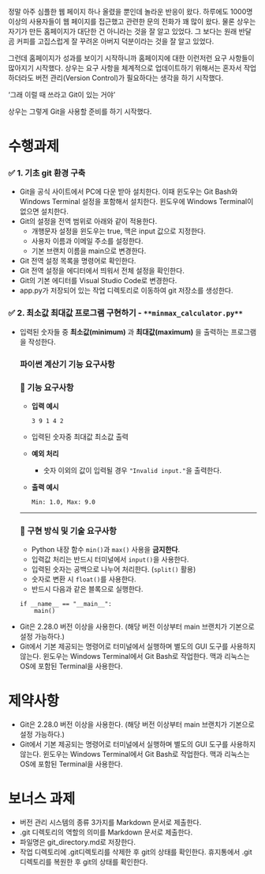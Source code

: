 <p>정말 아주 심플한 웹 페이지 하나 올렸을 뿐인데 놀라운 반응이 왔다. 하루에도 1000명 이상의 사용자들이 웹 페이지를 접근했고 관련한 문의 전화가 꽤 많이 왔다. 물론 상우는 자기가 만든 홈페이지가 대단한 건 아니라는 것을 잘 알고 있었다. 그 보다는 원래 반달곰 커피를 고집스럽게 잘 꾸려온 아버지 덕분이라는 것을 잘 알고 있었다.</p>
<p>그런데 홈페이지가 성과를 보이기 시작하니까 홈페이지에 대한 이런저런 요구 사항들이 많아지기 시작했다. 상우는 요구 사항을 체계적으로 업데이트하기 위해서는 혼자서 작업하더라도 버전 관리(Version Control)가 필요하다는 생각을 하기 시작했다.</p>
<p>‘그래 이럴 때 쓰라고 Git이 있는 거야’</p>
<p>상우는 그렇게 Git을 사용할 준비를 하기 시작했다.</p>
<h1>수행과제</h1>
<h3>✅&nbsp;1. 기초 git 환경 구축</h3>
<ul>
<li>Git을 공식 사이트에서 PC에 다운 받아 설치한다. 이때 윈도우는 Git Bash와 Windows Terminal 설정을 포함해서 설치한다. 윈도우에 Windows Terminal이 없으면 설치한다.</li>
<li>Git의 설정을 전역 범위로 아래와 같이 적용한다.<ul>
<li>개행문자 설정을 윈도우는 true, 맥은 input 값으로 지정한다.</li>
<li>사용자 이름과 이메일 주소를 설정한다.</li>
<li>기본 브랜치 이름을 main으로 변경한다.</li>
</ul>
</li>
<li>Git 전역 설정 목록을 명령어로 확인한다.</li>
<li>Git 전역 설정을 에디터에서 띄워서 전체 설정을 확인한다.</li>
<li>Git의 기본 에디터를 Visual Studio Code로 변경한다.</li>
<li>app.py가 저장되어 있는 작업 디렉토리로 이동하여 git 저장소를 생성한다.</li>
</ul>
<h3>✅&nbsp;2. 최소값 최대값 <strong>프로그램 구현하기 -</strong> <code>**minmax_calculator.py**</code></h3>
<ul>
<li><p>입력된 숫자들 중 <strong>최소값(minimum)</strong> 과 <strong>최대값(maximum)</strong> 을 출력하는 프로그램을 작성한다.</p>
<h3>파이썬 계산기 <strong>기능 요구사항</strong></h3>
<h3>📌 <strong>기능 요구사항</strong></h3>
<ul>
<li><p><strong>입력 예시</strong></p>
<pre><code class="language-css">3 9 1 4 2</code></pre>
</li>
<li><p>입력된 숫자중 최대값 최소값 출력</p>
</li>
<li><p><strong>예외 처리</strong></p>
<ul>
<li>숫자 이외의 값이 입력될 경우 <code>"Invalid input."</code>을 출력한다.</li>
</ul>
</li>
<li><p><strong>출력 예시</strong></p>
<pre><code class="language-css">Min: 1.0, Max: 9.0</code></pre>
</li>
</ul>
<hr>
<h3>🧱 <strong>구현 방식 및 기술 요구사항</strong></h3>
<ul>
<li>Python 내장 함수 <code>min()</code>과 <code>max()</code> 사용을 <strong>금지한다</strong>.</li>
<li>입력값 처리는 반드시 터미널에서 <code>input()</code>을 사용한다.</li>
<li>입력된 숫자는 공백으로 나누어 처리한다. (<code>split()</code> 활용)</li>
<li>숫자로 변환 시 <code>float()</code>를 사용한다.</li>
<li>반드시 다음과 같은 블록으로 실행한다.</li>
</ul>
<pre><code class="language-css">if __name__ == "__main__":
    main()</code></pre>
</li>
</ul>

<ul>
<li>Git은 2.28.0 버전 이상을 사용한다. (해당 버전 이상부터 main 브랜치가 기본으로 설정 가능하다.)</li>
<li>Git에서 기본 제공되는 명령어로 터미널에서 실행하며 별도의 GUI 도구를 사용하지 않는다. 윈도우는 Windows Terminal에서 Git Bash로 작업한다. 맥과 리눅스는 OS에 포함된 Terminal을 사용한다.</li>
</ul>

<h1>제약사항</h1>
<ul>
<li>Git은 2.28.0 버전 이상을 사용한다. (해당 버전 이상부터 main 브랜치가 기본으로 설정 가능하다.)</li>
<li>Git에서 기본 제공되는 명령어로 터미널에서 실행하며 별도의 GUI 도구를 사용하지 않는다. 윈도우는 Windows Terminal에서 Git Bash로 작업한다. 맥과 리눅스는 OS에 포함된 Terminal을 사용한다.</li>
</ul>
<h1>보너스 과제</h1>
<ul>
<li>버전 관리 시스템의 종류 3가지를 Markdown 문서로 제출한다.</li>
<li>.git 디렉토리의 역할의 의미를 Markdown 문서로 제출한다.</li>
<li>파일명은 git_directory.md로 저장한다.</li>
<li>작업 디렉토리에 .git디렉토리를 삭제한 후 git의 상태를 확인한다. 휴지통에서 .git디렉토리를 복원한 후 git의 상태를 확인한다.</li>
</ul>
